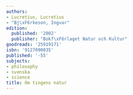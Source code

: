 ```yaml
---
authors:
- Lucretius, Lucretius
- "Bj\xF6rkeson, Ingvar"
edition:
  published: '2002'
  publisher: "Bokf\xF6rlaget Natur och Kultur"
goodreads: '25919171'
isbn: '9127090035'
published: '-55'
subjects:
- philosophy
- svenska
- science
title: Om tingens natur
---
```


